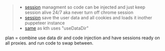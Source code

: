 > - [session](http://www.galitein.com/session-management-via-puppeteer/) managment
    so code can be injected and just keep session alive 24/7 aka never turn off chrome session
> - [session](https://kth.instructure.com/courses/11/pages/running-a-second-puppeteer-script-using-the-same-session-cookies)
    save the user data and all cookies and loads it inother puppeteer instance
> - [same](https://stackoverflow.com/questions/57987585/puppeteer-how-to-store-a-session-including-cookies-page-state-local-storage) as kth uses "useDataDir"

plan = combine use data dir and code injection and have sessions ready on all proxies. and run code to swap between.